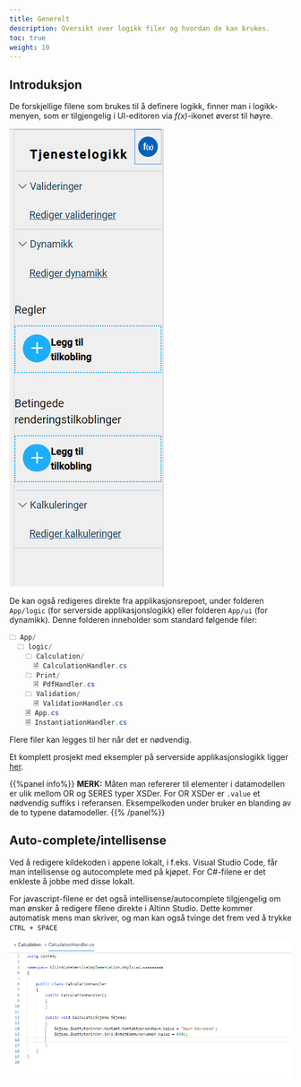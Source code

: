 ```yaml
---
title: Generelt
description: Oversikt over logikk filer og hvordan de kan brukes.
toc: true
weight: 10
---
```


## Introduksjon

De forskjellige filene som brukes til å definere logikk, finner man i logikk-menyen,
som er tilgjengelig i UI-editoren via  _f(x)_-ikonet øverst til høyre.

![Logikkmeny](ui-editor-logic-menu.png?height=300px "Logikkmeny")


De kan også redigeres direkte fra applikasjonsrepoet, under folderen `App/logic` (for serverside applikasjonslogikk) eller folderen `App/ui` (for dynamikk).
Denne folderen inneholder som standard følgende filer:

```C#
🗀 App/
  🗀 logic/
    🗀 Calculation/
      🗎 CalculationHandler.cs
    🗀 Print/
      🗎 PdfHandler.cs
    🗀 Validation/
      🗎 ValidationHandler.cs
    🗎 App.cs
    🗎 InstantiationHandler.cs
```

Flere filer kan legges til her når det er nødvendig.

Et komplett prosjekt med eksempler på serverside applikasjonslogikk ligger [her](https://dev.altinn.studio/repos/ttd/webdemo2).

{{%panel info%}}
**MERK:** Måten man refererer til elementer i datamodellen er ulik mellom OR og SERES typer XSDer.
For OR XSDer er `.value` et nødvendig suffiks i referansen. Eksempelkoden under bruker en blanding av de to typene datamodeller.
{{% /panel%}}


## Auto-complete/intellisense

Ved å redigere kildekoden i appene lokalt, i f.eks. Visual Studio Code, får man intellisense og autocomplete med på kjøpet. 
For C#-filene er det enkleste å jobbe med disse lokalt.

For javascript-filene er det også intellisense/autocomplete tilgjengelig om man ønsker å redigere filene direkte i Altinn Studio.
Dette kommer automatisk mens man skriver, og man kan også tvinge det frem ved å trykke `CTRL + SPACE`

![Logic menu - auto-complete/intellisense](datamodel-intellisense.gif "Logic menu - auto-complete/intellisense")